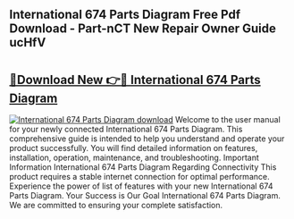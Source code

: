 ## International 674 Parts Diagram Free Pdf Download - Part-nCT New Repair Owner Guide ucHfV

# <h2><a href="http://dfhkjo6.blite.top/?on=International+674+Parts+Diagram">🔗Download New 👉🔴 International 674 Parts Diagram</a></h2>

[![International 674 Parts Diagram download](https://i.imgur.com/lujVjoI.png)](http://dfhkjo6.blite.top/?on=International+674+Parts+Diagram)
Welcome to the user manual for your newly connected International 674 Parts Diagram. This comprehensive guide is intended to help you understand and operate your product successfully. You will find detailed information on features, installation, operation, maintenance, and troubleshooting. Important Information International 674 Parts Diagram Regarding Connectivity This product requires a stable internet connection for optimal performance. Experience the power of list of features with your new International 674 Parts Diagram. Your Success is Our Goal International 674 Parts Diagram. We are committed to ensuring your complete satisfaction.
